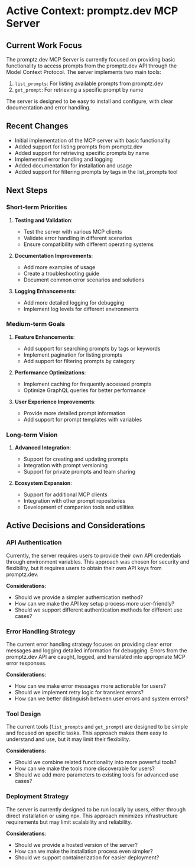 # Active Context: promptz.dev MCP Server

## Current Work Focus

The promptz.dev MCP Server is currently focused on providing basic functionality to access prompts from the promptz.dev API through the Model Context Protocol. The server implements two main tools:

1. `list_prompts`: For listing available prompts from promptz.dev
2. `get_prompt`: For retrieving a specific prompt by name

The server is designed to be easy to install and configure, with clear documentation and error handling.

## Recent Changes

- Initial implementation of the MCP server with basic functionality
- Added support for listing prompts from promptz.dev
- Added support for retrieving specific prompts by name
- Implemented error handling and logging
- Added documentation for installation and usage
- Added support for filtering prompts by tags in the list_prompts tool

## Next Steps

### Short-term Priorities

1. **Testing and Validation**:

   - Test the server with various MCP clients
   - Validate error handling in different scenarios
   - Ensure compatibility with different operating systems

2. **Documentation Improvements**:

   - Add more examples of usage
   - Create a troubleshooting guide
   - Document common error scenarios and solutions

3. **Logging Enhancements**:
   - Add more detailed logging for debugging
   - Implement log levels for different environments

### Medium-term Goals

1. **Feature Enhancements**:

   - Add support for searching prompts by tags or keywords
   - Implement pagination for listing prompts
   - Add support for filtering prompts by category

2. **Performance Optimizations**:

   - Implement caching for frequently accessed prompts
   - Optimize GraphQL queries for better performance

3. **User Experience Improvements**:
   - Provide more detailed prompt information
   - Add support for prompt templates with variables

### Long-term Vision

1. **Advanced Integration**:

   - Support for creating and updating prompts
   - Integration with prompt versioning
   - Support for private prompts and team sharing

2. **Ecosystem Expansion**:
   - Support for additional MCP clients
   - Integration with other prompt repositories
   - Development of companion tools and utilities

## Active Decisions and Considerations

### API Authentication

Currently, the server requires users to provide their own API credentials through environment variables. This approach was chosen for security and flexibility, but it requires users to obtain their own API keys from promptz.dev.

**Considerations**:

- Should we provide a simpler authentication method?
- How can we make the API key setup process more user-friendly?
- Should we support different authentication methods for different use cases?

### Error Handling Strategy

The current error handling strategy focuses on providing clear error messages and logging detailed information for debugging. Errors from the promptz.dev API are caught, logged, and translated into appropriate MCP error responses.

**Considerations**:

- How can we make error messages more actionable for users?
- Should we implement retry logic for transient errors?
- How can we better distinguish between user errors and system errors?

### Tool Design

The current tools (`list_prompts` and `get_prompt`) are designed to be simple and focused on specific tasks. This approach makes them easy to understand and use, but it may limit their flexibility.

**Considerations**:

- Should we combine related functionality into more powerful tools?
- How can we make the tools more discoverable for users?
- Should we add more parameters to existing tools for advanced use cases?

### Deployment Strategy

The server is currently designed to be run locally by users, either through direct installation or using npx. This approach minimizes infrastructure requirements but may limit scalability and reliability.

**Considerations**:

- Should we provide a hosted version of the server?
- How can we make the installation process even simpler?
- Should we support containerization for easier deployment?
